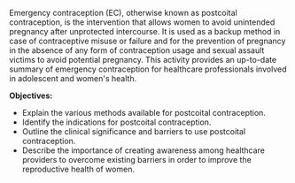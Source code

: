 Emergency contraception (EC), otherwise known as postcoital contraception, is the intervention that allows women to avoid unintended pregnancy after unprotected intercourse. It is used as a backup method in case of contraceptive misuse or failure and for the prevention of pregnancy in the absence of any form of contraception usage and sexual assault victims to avoid potential pregnancy. This activity provides an up-to-date summary of emergency contraception for healthcare professionals involved in adolescent and women's health.

**Objectives:**
- Explain the various methods available for postcoital contraception.
- Identify the indications for postcoital contraception.
- Outline the clinical significance and barriers to use postcoital contraception.
- Describe the importance of creating awareness among healthcare providers to overcome existing barriers in order to improve the reproductive health of women.